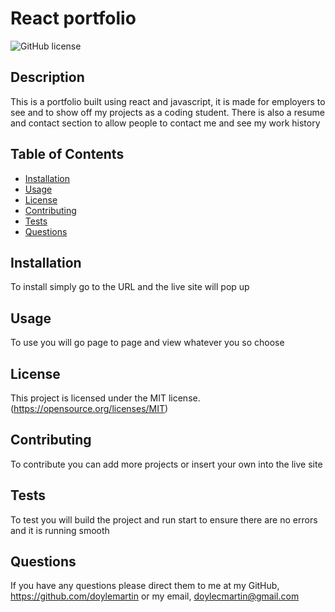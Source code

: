 # React portfolio
![GitHub license](https://img.shields.io/badge/license-MIT-red.svg)
## Description
This is a portfolio built using react and javascript, it is made for employers to see and to show off my projects as a coding student. There is also a resume and contact section to allow people to contact me and see my work history
## Table of Contents
* [Installation](#installation)
* [Usage](#usage)
* [License](#license)
* [Contributing](#contributing)
* [Tests](#tests)
* [Questions](#questions)
## Installation
To install simply go to the URL and the live site will pop up
## Usage
To use you will go page to page and view whatever you so choose 
## License
This project is licensed under the MIT license.
(https://opensource.org/licenses/MIT)
## Contributing
To contribute you can add more projects or insert your own into the live site
## Tests
To test you will build the project and run start to ensure there are no errors and it is running smooth
## Questions
If you have any questions please direct them to me at my GitHub, https://github.com/doylemartin or my email, doylecmartin@gmail.com
